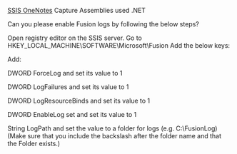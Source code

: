 [SSIS OneNotes](https://microsoft.sharepoint.com/teams/CSSSQLTeam/_layouts/15/Doc.aspx?sourcedoc={6c7764d5-4503-49cf-9dbf-a10b67236b61}&action=view&wd=target%28SSIS%20On-Prem%2FWorkflows.one%7C89652072-742c-415d-a2df-ad80f69b4182%2F.NET%20Fusion%20Logging%7Cb6dffa31-dfb3-4553-a4e8-763e32db5113%2F%29) 
Capture Assemblies used .NET 

Can you please enable Fusion logs by following the below steps?

Open registry editor on the SSIS server.
Go to HKEY_LOCAL_MACHINE\SOFTWARE\Microsoft\Fusion
Add the below keys:

Add:

DWORD ForceLog and set its value to 1

DWORD LogFailures and set its value to 1

DWORD LogResourceBinds and set its value to 1

DWORD EnableLog set and set its value to 1

String LogPath and set the value to a folder for logs (e.g. C:\FusionLog\) (Make sure that you include the backslash after the folder name and that the Folder exists.)

 

